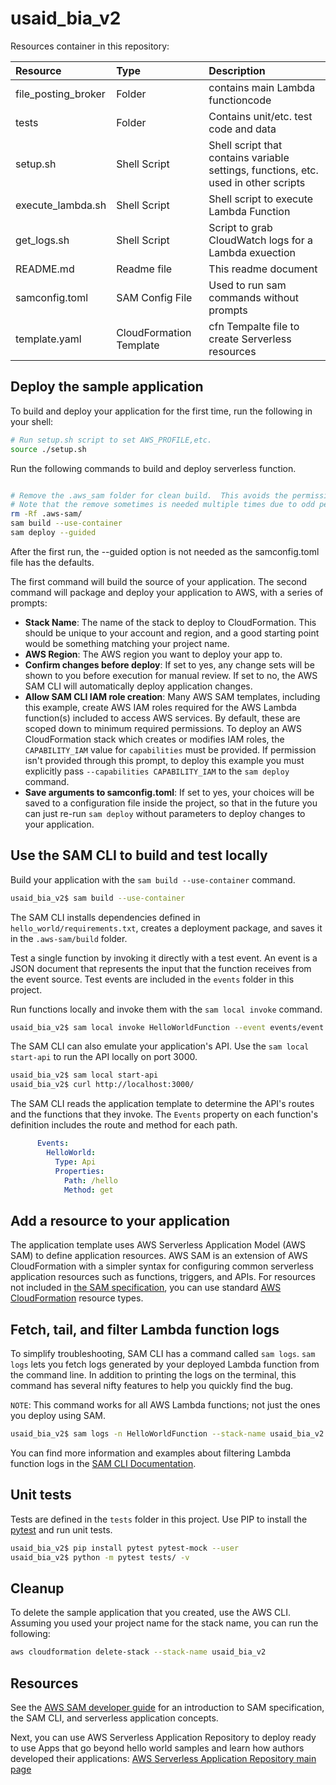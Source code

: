 # usaid_bia_v2

Resources container in this repository:

| Resource            | Type                    | Description                                                                         |
|:--------------------|:------------------------|:------------------------------------------------------------------------------------|
| file_posting_broker | Folder                  | contains main Lambda functioncode                                                   |
| tests               | Folder                  | Contains unit/etc. test code and data                                               |
| setup.sh            | Shell Script            | Shell script that contains variable settings, functions, etc. used in other scripts |
| execute_lambda.sh   | Shell Script            | Shell script to execute Lambda Function                                             |
| get_logs.sh         | Shell Script            | Script to grab CloudWatch logs for a Lambda exuection                               |
| README.md           | Readme file             | This readme document                                                                |
| samconfig.toml      | SAM Config File         | Used to run sam commands without prompts                                            |
| template.yaml       | CloudFormation Template | cfn Tempalte file to create Serverless resources                                        |

## Deploy the sample application

To build and deploy your application for the first time, run the following in your shell:

```bash
# Run setup.sh script to set AWS_PROFILE,etc.
source ./setup.sh 
```

Run the following commands to build and deploy serverless function.
```bash

# Remove the .aws_sam folder for clean build.  This avoids the permissions error sometimes seen with sam build commands
# Note that the remove sometimes is needed multiple times due to odd permissions errors.
rm -Rf .aws-sam/
sam build --use-container
sam deploy --guided
```

After the first run, the --guided option is not needed as the samconfig.toml file has the defaults.

The first command will build the source of your application. The second command will package and deploy your application to AWS, with a series of prompts:

* **Stack Name**: The name of the stack to deploy to CloudFormation. This should be unique to your account and region, and a good starting point would be something matching your project name.
* **AWS Region**: The AWS region you want to deploy your app to.
* **Confirm changes before deploy**: If set to yes, any change sets will be shown to you before execution for manual review. If set to no, the AWS SAM CLI will automatically deploy application changes.
* **Allow SAM CLI IAM role creation**: Many AWS SAM templates, including this example, create AWS IAM roles required for the AWS Lambda function(s) included to access AWS services. By default, these are scoped down to minimum required permissions. To deploy an AWS CloudFormation stack which creates or modifies IAM roles, the `CAPABILITY_IAM` value for `capabilities` must be provided. If permission isn't provided through this prompt, to deploy this example you must explicitly pass `--capabilities CAPABILITY_IAM` to the `sam deploy` command.
* **Save arguments to samconfig.toml**: If set to yes, your choices will be saved to a configuration file inside the project, so that in the future you can just re-run `sam deploy` without parameters to deploy changes to your application.

## Use the SAM CLI to build and test locally

Build your application with the `sam build --use-container` command.

```bash
usaid_bia_v2$ sam build --use-container
```

The SAM CLI installs dependencies defined in `hello_world/requirements.txt`, creates a deployment package, and saves it in the `.aws-sam/build` folder.

Test a single function by invoking it directly with a test event. An event is a JSON document that represents the input that the function receives from the event source. Test events are included in the `events` folder in this project.

Run functions locally and invoke them with the `sam local invoke` command.

```bash
usaid_bia_v2$ sam local invoke HelloWorldFunction --event events/event.json
```

The SAM CLI can also emulate your application's API. Use the `sam local start-api` to run the API locally on port 3000.

```bash
usaid_bia_v2$ sam local start-api
usaid_bia_v2$ curl http://localhost:3000/
```

The SAM CLI reads the application template to determine the API's routes and the functions that they invoke. The `Events` property on each function's definition includes the route and method for each path.

```yaml
      Events:
        HelloWorld:
          Type: Api
          Properties:
            Path: /hello
            Method: get
```

## Add a resource to your application
The application template uses AWS Serverless Application Model (AWS SAM) to define application resources. AWS SAM is an extension of AWS CloudFormation with a simpler syntax for configuring common serverless application resources such as functions, triggers, and APIs. For resources not included in [the SAM specification](https://github.com/awslabs/serverless-application-model/blob/master/versions/2016-10-31.md), you can use standard [AWS CloudFormation](https://docs.aws.amazon.com/AWSCloudFormation/latest/UserGuide/aws-template-resource-type-ref.html) resource types.

## Fetch, tail, and filter Lambda function logs

To simplify troubleshooting, SAM CLI has a command called `sam logs`. `sam logs` lets you fetch logs generated by your deployed Lambda function from the command line. In addition to printing the logs on the terminal, this command has several nifty features to help you quickly find the bug.

`NOTE`: This command works for all AWS Lambda functions; not just the ones you deploy using SAM.

```bash
usaid_bia_v2$ sam logs -n HelloWorldFunction --stack-name usaid_bia_v2 --tail
```

You can find more information and examples about filtering Lambda function logs in the [SAM CLI Documentation](https://docs.aws.amazon.com/serverless-application-model/latest/developerguide/serverless-sam-cli-logging.html).

## Unit tests

Tests are defined in the `tests` folder in this project. Use PIP to install the [pytest](https://docs.pytest.org/en/latest/) and run unit tests.

```bash
usaid_bia_v2$ pip install pytest pytest-mock --user
usaid_bia_v2$ python -m pytest tests/ -v
```

## Cleanup

To delete the sample application that you created, use the AWS CLI. Assuming you used your project name for the stack name, you can run the following:

```bash
aws cloudformation delete-stack --stack-name usaid_bia_v2
```

## Resources

See the [AWS SAM developer guide](https://docs.aws.amazon.com/serverless-application-model/latest/developerguide/what-is-sam.html) for an introduction to SAM specification, the SAM CLI, and serverless application concepts.

Next, you can use AWS Serverless Application Repository to deploy ready to use Apps that go beyond hello world samples and learn how authors developed their applications: [AWS Serverless Application Repository main page](https://aws.amazon.com/serverless/serverlessrepo/)
